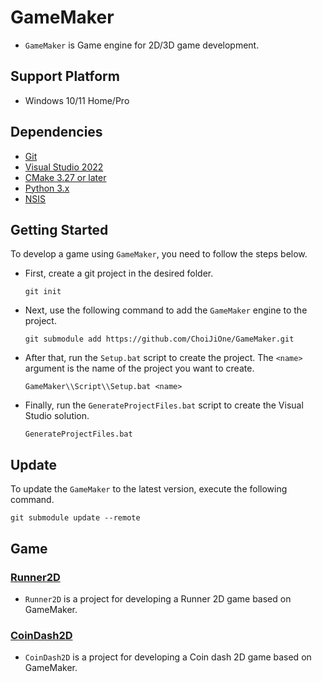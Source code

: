 # GameMaker
- `GameMaker` is Game engine for 2D/3D game development.

## Support Platform
- Windows 10/11 Home/Pro

## Dependencies
- [Git](https://git-scm.com/)
- [Visual Studio 2022](https://visualstudio.microsoft.com/ko/)
- [CMake 3.27 or later](https://cmake.org/)
- [Python 3.x](https://www.python.org/)
- [NSIS](https://nsis.sourceforge.io/Download)

## Getting Started

To develop a game using `GameMaker`, you need to follow the steps below.

- First, create a git project in the desired folder.
  ```
  git init
  ```
- Next, use the following command to add the `GameMaker` engine to the project.
  ```
  git submodule add https://github.com/ChoiJiOne/GameMaker.git
  ```
- After that, run the `Setup.bat` script to create the project. The `<name>` argument is the name of the project you want to create.
  ```
  GameMaker\\Script\\Setup.bat <name>
  ```
- Finally, run the `GenerateProjectFiles.bat` script to create the Visual Studio solution.
  ```
  GenerateProjectFiles.bat
  ```

## Update

To update the `GameMaker` to the latest version, execute the following command.

```
git submodule update --remote
```

## Game

### [Runner2D](https://github.com/ChoiJiOne/Runner2D)
- `Runner2D` is a project for developing a Runner 2D game based on GameMaker.

### [CoinDash2D](https://github.com/ChoiJiOne/CoinDash2D)
- `CoinDash2D` is a project for developing a Coin dash 2D game based on GameMaker.
